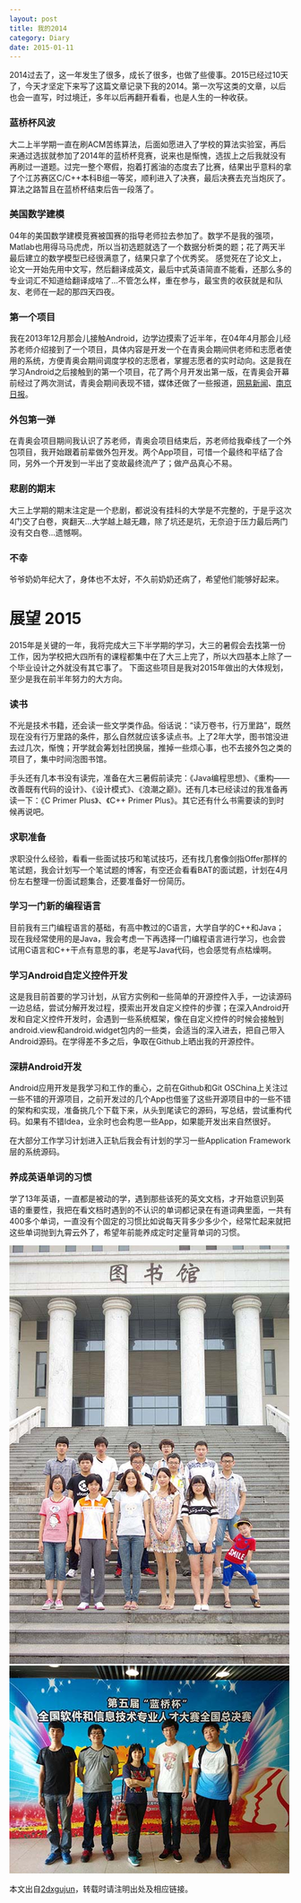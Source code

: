 ```yaml
---
layout: post
title: 我的2014
category: Diary
date: 2015-01-11
---
```


2014过去了，这一年发生了很多，成长了很多，也做了些傻事。2015已经过10天了，今天才坚定下来写了这篇文章记录下我的2014。第一次写这类的文章，以后也会一直写，时过境迁，多年以后再翻开看看，也是人生的一种收获。

<!-- more -->

### 蓝桥杯风波

大二上半学期一直在刷ACM苦练算法，后面如愿进入了学校的算法实验室，再后来通过选拔就参加了2014年的蓝桥杯竞赛，说来也是惭愧，选拔上之后我就没有再刷过一道题。过完一整个寒假，抱着打酱油的态度去了比赛，结果出乎意料的拿了个江苏赛区C/C++本科B组一等奖，顺利进入了决赛，最后决赛去充当炮灰了。算法之路暂且在蓝桥杯结束后告一段落了。

### 美国数学建模

04年的美国数学建模竞赛被国赛的指导老师拉去参加了。数学不是我的强项，Matlab也用得马马虎虎，所以当初选题就选了一个数据分析类的题；花了两天半最后建立的数学模型已经很满意了，结果只拿了个优秀奖。
感觉死在了论文上，论文一开始先用中文写，然后翻译成英文，最后中式英语简直不能看，还那么多的专业词汇不知道给翻译成啥了...不管怎么样，重在参与，最宝贵的收获就是和队友、老师在一起的那四天四夜。

### 第一个项目

我在2013年12月那会儿接触Android，边学边摸索了近半年，在04年4月那会儿经苏老师介绍接到了一个项目，具体内容是开发一个在青奥会期间供老师和志愿者使用的系统，方便青奥会期间调度学校的志愿者，掌握志愿者的实时动向。这是我在学习Android之后接触到的第一个项目，花了两个月开发出第一版，在青奥会开幕前经过了两次测试，青奥会期间表现不错，媒体还做了一些报道，[网易新闻](http://news.163.com/14/0820/03/A42GCVSN00014Q4P.html)、[南京日报](http://njrb.njdaily.cn/njrb/html/2014-08/20/content_125057.htm)。

### 外包第一弹

在青奥会项目期间我认识了苏老师，青奥会项目结束后，苏老师给我牵线了一个外包项目，我开始跟着前辈做外包开发。两个App项目，可惜一个最终和平结了合同，另外一个开发到一半出了变故最终流产了；做产品真心不易。

### 悲剧的期末

大三上学期的期末注定是一个悲剧，都说没有挂科的大学是不完整的，于是乎这次4门交了白卷，爽翻天...大学越上越无趣，除了坑还是坑，无奈迫于压力最后两门没有交白卷...遗憾啊。

### 不幸

爷爷奶奶年纪大了，身体也不太好，不久前奶奶还病了，希望他们能够好起来。


# 展望 2015

2015年是关键的一年，我将完成大三下半学期的学习，大三的暑假会去找第一份工作，因为学校把大四所有的课程都集中在了大三上完了，所以大四基本上除了一个毕业设计之外就没有其它事了。
下面这些项目是我对2015年做出的大体规划，至少是我在前半年努力的大方向。

### 读书

不光是技术书籍，还会读一些文学类作品。俗话说：“读万卷书，行万里路”，既然现在没有行万里路的条件，那么自然就应该多读点书。上了2年大学，图书馆没进去过几次，惭愧；开学就会筹划社团换届，推掉一些烦心事，也不去接外包之类的项目了，集中时间泡图书馆。

手头还有几本书没有读完，准备在大三暑假前读完：《Java编程思想》、《重构——改善既有代码的设计》、《设计模式》、《浪潮之巅》。还有几本已经读过的我准备再读一下：《C Primer Plus》、《C++ Primer Plus》。其它还有什么书需要读的到时候再说吧。

### 求职准备

求职没什么经验，看看一些面试技巧和笔试技巧，还有找几套像剑指Offer那样的笔试题，我会计划写一个笔试题的博客，有空还会看看BAT的面试题，计划在4月份左右整理一份面试题集合，还要准备好一份简历。

### 学习一门新的编程语言

目前我有三门编程语言的基础，有高中教过的C语言，大学自学的C++和Java；现在我经常使用的是Java，我会考虑一下再选择一门编程语言进行学习，也会尝试用C语言和C++干点有意思的事，老是写Java代码，也会感觉有点枯燥啊。

### 学习Android自定义控件开发

这是我目前首要的学习计划，从官方实例和一些简单的开源控件入手，一边读源码一边总结，尝试分解开发过程，摸索出开发自定义控件的步骤；在深入Android开发和自定义控件开发时，会遇到一些系统框架，像在自定义控件的时候会接触到android.view和android.widget包内的一些类，会适当的深入进去，把自己带入Android源码。在学得差不多之后，争取在Github上晒出我的开源控件。

### 深耕Android开发

Android应用开发是我学习和工作的重心，之前在Github和Git OSChina上关注过一些不错的开源项目，之前开发过的几个App也借鉴了这些开源项目中的一些不错的架构和实现，准备挑几个下载下来，从头到尾读它的源码，写总结，尝试重构代码。如果有不错Idea，业余时也会构思一些App，如果能开发出来自然很好。

在大部分工作学习计划进入正轨后我会有计划的学习一些Application Framework层的系统源码。

### 养成英语单词的习惯

学了13年英语，一直都是被动的学，遇到那些该死的英文文档，才开始意识到英语的重要性，我把在看文档时遇到的不认识的单词都记录在有道词典里面，一共有400多个单词，一直没有个固定的习惯比如说每天背多少多少个，经常忙起来就把这些单词抛到九霄云外了，希望年前能养成定时定量背单词的习惯。


![APP 2014](/media/2015/1/11/app_2014.jpg)
![Blue Cup 2014](/media/2015/1/11/blue_cup_2014.jpg)

本文出自[2dxgujun](/)，转载时请注明出处及相应链接。